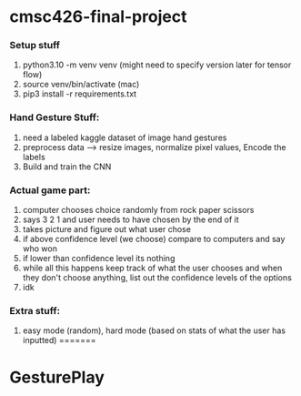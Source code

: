
# cmsc426-final-project

### Setup stuff
1. python3.10 -m venv venv (might need to specify version later for tensor flow)
2. source venv/bin/activate (mac)
3. pip3 install -r requirements.txt
### Hand Gesture Stuff:
1. need a labeled kaggle dataset of image hand gestures
2. preprocess data --> resize images, normalize pixel values, Encode the labels
3. Build and train the CNN

### Actual game part:
1. computer chooses choice randomly from rock paper scissors
2. says 3 2 1 and user needs to have chosen by the end of it
3. takes picture and figure out what user chose
4. if above confidence level (we choose) compare to computers and say who won 
5. if lower than confidence level its nothing
6. while all this happens keep track of what the user chooses and when they don't choose anything, list out the confidence levels of the options
7. idk

### Extra stuff: 
1. easy mode (random), hard mode (based on stats of what the user has inputted)
=======
# GesturePlay
